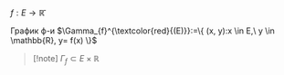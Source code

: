 $f:E\to \mathbb{\bar{R}}$

График ф-и $\Gamma_{f}^{\textcolor{red}{(E)}}:=\{ (x, y):x \in E,\ y \in \mathbb{R}, y= f(x) \}$

>[!note] $\Gamma_{f}\subset E\times \mathbb{R}$
